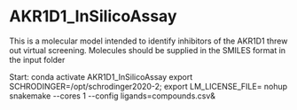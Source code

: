 # AKR1D1_InSilicoAssay
This is a molecular model intended to identify inhibitors of the AKR1D1 threw out virtual screening.
Molecules should be supplied in the SMILES format in the input folder

Start:
conda activate AKR1D1_InSilicoAssay
export SCHRODINGER=/opt/schrodinger2020-2; export LM_LICENSE_FILE=
nohup snakemake --cores 1 --config ligands=compounds.csv&
